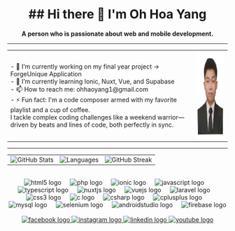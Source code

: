 <h1 align="center">
## Hi there 👋 I'm Oh Hoa Yang  
</h1>
<p align="center"><b>A person who is passionate about web and mobile development.</b></p>
<hr>
<div>
  <table>
    <tr>
      <td>- 🔭 I’m currently working on my final year project -> ForgeUnique Application <br>
          - 🌱 I’m currently learning Ionic, Nuxt, Vue, and Supabase <br>
          - 📫 How to reach me: ohhaoyang1@gmail.com <br>
          - ⚡ Fun fact: I'm a code composer armed with my favorite playlist and a cup of coffee. <br> I tackle complex coding challenges like a weekend warrior—driven by beats and lines               of code, both perfectly in sync.
      </td>
      <td>
        <img height="200" src="https://github.com/Oh-Hoa-Yang/Oh-Hoa-Yang/blob/main/OHYPicture-WhiteBG.png"/>
      </td>
    </tr>
  </table>
</div>
<hr>
<div align="center">
  <table>
    <tr>
      <td><img src="https://github-readme-stats.vercel.app/api?username=Oh-Hoa-Yang&theme=vue-dark&show_icons=true&hide_border=false&count_private=true" alt="GitHub Stats"/></td>
      <td><img src="https://github-readme-stats.vercel.app/api/top-langs/?username=Oh-Hoa-Yang&theme=vue-dark&show_icons=true&hide_border=false&layout=compact" alt="Languages"/></td>
      <td><img src="https://github-readme-streak-stats.herokuapp.com/?user=Oh-Hoa-Yang&theme=vue-dark&hide_border=false" alt="GitHub Streak"/></td>
    </tr>
  </table>
</div>
<br>
<div align="center">
  <img src="https://cdn.jsdelivr.net/gh/devicons/devicon/icons/html5/html5-original.svg" height="30" alt="html5 logo"  />
  <img width="12" />
  <img src="https://cdn.jsdelivr.net/gh/devicons/devicon/icons/php/php-original.svg" height="30" alt="php logo"  />
  <img width="12" />
  <img src="https://cdn.jsdelivr.net/gh/devicons/devicon/icons/ionic/ionic-original.svg" height="30" alt="ionic logo"  />
  <img width="12" />
  <img src="https://cdn.jsdelivr.net/gh/devicons/devicon/icons/javascript/javascript-original.svg" height="30" alt="javascript logo"  />
  <img width="12" />
  <img src="https://cdn.jsdelivr.net/gh/devicons/devicon/icons/typescript/typescript-original.svg" height="30" alt="typescript logo"  />
  <img width="12" />
  <img src="https://cdn.jsdelivr.net/gh/devicons/devicon/icons/nuxtjs/nuxtjs-original.svg" height="30" alt="nuxtjs logo"  />
  <img width="12" />
  <img src="https://cdn.jsdelivr.net/gh/devicons/devicon/icons/vuejs/vuejs-original.svg" height="30" alt="vuejs logo"  />
  <img width="12" />
  <img src="https://cdn.jsdelivr.net/gh/devicons/devicon/icons/laravel/laravel-original.svg" height="30" alt="laravel logo"  />
  <img width="12" />
  <img src="https://cdn.jsdelivr.net/gh/devicons/devicon/icons/css3/css3-original.svg" height="30" alt="css3 logo"  />
  <img width="12" />
  <img src="https://cdn.jsdelivr.net/gh/devicons/devicon/icons/c/c-original.svg" height="30" alt="c logo"  />
  <img width="12" />
  <img src="https://cdn.jsdelivr.net/gh/devicons/devicon/icons/csharp/csharp-original.svg" height="30" alt="csharp logo"  />
  <img width="12" />
  <img src="https://cdn.jsdelivr.net/gh/devicons/devicon/icons/cplusplus/cplusplus-original.svg" height="30" alt="cplusplus logo"  />
  <img width="12" />
  <img src="https://cdn.jsdelivr.net/gh/devicons/devicon/icons/mysql/mysql-original.svg" height="30" alt="mysql logo"  />
  <img width="12" />
  <img src="https://cdn.jsdelivr.net/gh/devicons/devicon/icons/selenium/selenium-original.svg" height="30" alt="selenium logo"  />
  <img width="12" />
  <img src="https://cdn.jsdelivr.net/gh/devicons/devicon/icons/androidstudio/androidstudio-original.svg" height="30" alt="androidstudio logo"  />
  <img width="12" />
  <img src="https://cdn.jsdelivr.net/gh/devicons/devicon/icons/firebase/firebase-plain.svg" height="30" alt="firebase logo"  />
</div>
<br>
<div align="center">
  <a href="https://www.facebook.com/hyangOHY/" target="_blank">
    <img src="https://img.shields.io/static/v1?message=Facebook&logo=facebook&label=&color=1877F2&logoColor=white&labelColor=&style=for-the-badge" height="35" alt="facebook logo"  />
  </a>
  <a href="https://www.instagram.com/haoyangoh/" target="_blank">
    <img src="https://img.shields.io/static/v1?message=Instagram&logo=instagram&label=&color=E4405F&logoColor=white&labelColor=&style=for-the-badge" height="35" alt="instagram logo"  />
  </a>
  <a href="https://www.linkedin.com/in/hoayang-oh-090618229/" target="_blank">
    <img src="https://img.shields.io/static/v1?message=LinkedIn&logo=linkedin&label=&color=0077B5&logoColor=white&labelColor=&style=for-the-badge" height="35" alt="linkedin logo"  />
  </a>
  <a href="https://www.youtube.com/@CB__Oh_Hoa_Yang" target="_blank">
    <img src="https://img.shields.io/static/v1?message=Youtube&logo=youtube&label=&color=FF0000&logoColor=white&labelColor=&style=for-the-badge" height="35" alt="youtube logo"  />
  </a>
</div>







